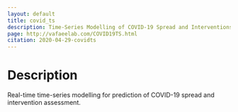 ```yaml
---
layout: default
title: covid_ts
description: Time-Series Modelling of COVID-19 Spread and Interventions, Prediction of Future Spread
page: http://vafaeelab.com/COVID19TS.html
citation: 2020-04-29-covidts
---
```


# Description

Real-time time-series modelling for prediction of COVID-19 spread and intervention assessment.